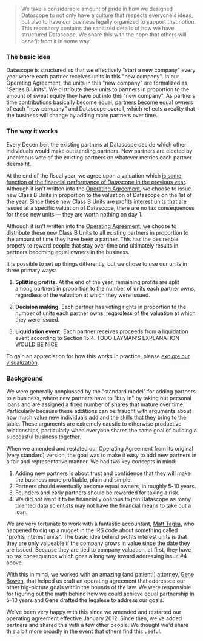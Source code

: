 > We take a considerable amount of pride in how we designed Datascope
> to not only have a culture that respects everyone's ideas, but also
> to have our business legally organized to support that notion. This
> repository contains the sanitized details of how we have structured
> Datascope. We share this with the hope that others will benefit from
> it in some way.

### The basic idea

Datascope is structured so that we effectively "start a new company"
every year where each partner receives units in this "new company". In
our Operating Agreement, the units in this "new company" are
formalized as "Series B Units". We distribute these
units to partners in proportion to the amount of sweat equity they
have put into this "new company". As partners time contributions
basically become equal, partners become equal owners of each "new
company" and Datascope overall, which reflects a reality that the
business will change by adding more partners over time.

### The way it works

Every December, the existing partners at Datascope decide which other
individuals would make outstanding partners. New partners are elected
by unanimous vote of the existing partners on whatever metrics each
partner deems fit.

At the end of the fiscal year, we agree upon a valuation which
[is some function of the financial performance of Datascope in the previous year](docs/schedule_b_valuation.md). Although
it isn't written into the
[Operating Agreement](docs/operating_agreement_sanitized.md), we choose to issue
new Class B Units in proportion to the valuation of Datascope on the
1st of the year. Since these new Class B Units are profits interest
units that are issued at a specific valuation of Datascope, there are
no tax consequences for these new units &mdash; they are worth nothing
on day 1.

Although it isn't written into the
[Operating Agreement](docs/operating_agreement_sanitized.md), we choose to
distribute these new Class B Units to all existing partners in
proportion to the amount of time they have been a partner. This has
the desireable propety to reward people that stay over time and
ultimately results in partners becoming equal owners in the business.

It is possible to set up things differently, but we chose to use our
units in three primary ways:

1. **Splitting profits.** At the end of the year, remaining profits
   are split among partners in proportion to the number of units each
   partner owns, regardless of the valuation at which they were
   issued.

2. **Decision making.** Each partner has voting rights in proportion
   to the number of units each partner owns, regardless of the valuation at
   which they were issued.

3. **Liquidation event.** Each partner receives proceeds from a
   liquidation event according to Section 15.4. TODO LAYMAN'S
   EXPLANATION WOULD BE NICE

To gain an appreciation for how this works in practice, please
[explore our visualization](web/).

### Background

We were generally nonplussed by the "standard model" for adding
partners to a business, where new partners have to "buy in" by taking
out personal loans and are assigned a fixed number of shares that
mature over time. Particularly because these additions can be fraught
with arguments about how much value new individuals add and the skills
that they bring to the table. These arguments are extremely caustic to
otherwise productive relationships, particularly when everyone shares
the same goal of building a successful business together.

When we amended and restated our Operating Agreement from its original
(very standard) version, the goal was to make it easy to add new
partners in a fair and representative manner. We had two key concepts
in mind:

1. Adding new partners is about trust and confidence that they will
   make the business more profitable, plain and simple.
2. Partners should eventually become equal owners, in roughly 5-10
   years.
3. Founders and early partners should be rewarded for taking a risk.
4. We did not want it to be financially onerous to join Datascope as
   many talented data scientists may not have the financial
   means to take out a loan.

We are very fortunate to work with a fantastic accountant,
[Matt Taglia](http://www.linkedin.com/pub/matthew-taglia/6/763/250),
who happened to dig up a nugget in the IRS code about something called
"profits interest units". The basic idea behind profits interest units
is that they are only valueable if the company grows in value since
the date they are issued. Because they are tied to company valuation,
at first, they have no tax consequence which goes a long way toward
addressing issue #4 above.

With this in mind, we worked with an amazing (and patient!) attorney,
[Gene Bowen](http://www.bodmanlongley.com/attorneys.php?PeopleID=32),
that helped us craft an operating agreement that addressed our other
big-picture goals within the bounds of the law. We were responsible
for figuring out the math behind how we could achieve equal
partnership in 5-10 years and Gene drafted the legalese to address our
goals.

We've been very happy with this since we amended and restarted our
operating agreement effective January 2012. Since then, we've added
partners and shared this with a few other people. We thought we'd
share this a bit more broadly in the event that others find this
useful.
